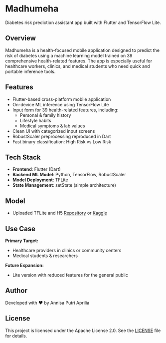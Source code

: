 # Madhumeha
Diabetes risk prediction assistant app built with Flutter and TensorFlow Lite.

## Overview
Madhumeha is a health-focused mobile application designed to predict the risk of diabetes using a machine learning model trained on 39 comprehensive health-related features. The app is especially useful for healthcare workers, clinics, and medical students who need quick and portable inference tools.

## Features
- Flutter-based cross-platform mobile application
- On-device ML inference using TensorFlow Lite
- Input form for 39 health-related features, including:
    - Personal & family history
    - Lifestyle habits
    - Medical symptoms & lab values
- Clean UI with categorized input screens
- RobustScaler preprocessing reproduced in Dart
- Fast binary classification: High Risk vs Low Risk

## Tech Stack
- **Frontend**: Flutter (Dart)
- **Backend ML Model**: Python, TensorFlow, RobustScaler
- **Model Deployment**: TFLite
- **State Management**: setState (simple architecture)

## Model 
- Uploaded TFLite and H5 [Repository](https://github.com/moozunch/Neural-Networks-Diabetes-Binary-Classification.git) or [Kaggle](https://www.kaggle.com/code/annisaputriaprilia/diabetes-binary-classification-tested)  

## Use Case
**Primary Target:**
- Healthcare providers in clinics or community centers
- Medical students & researchers

**Future Expansion:**
- Lite version with reduced features for the general public

## Author
Developed with ❤️ by Annisa Putri Aprilia

## License
This project is licensed under the Apache License 2.0. See the [LICENSE](LICENSE) file for details.
